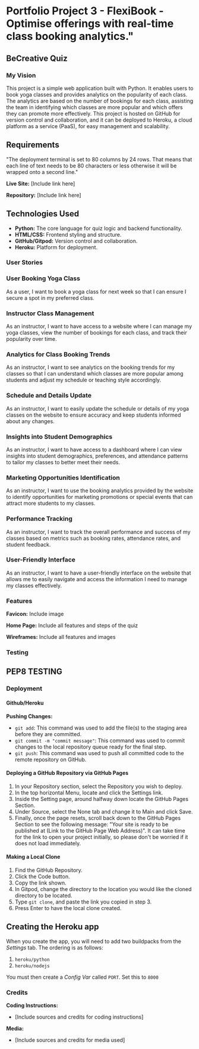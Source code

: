 
# Portfolio Project 3 - FlexiBook - Optimise offerings with real-time class booking analytics."

## BeCreative Quiz

### My Vision
This project is a simple web application built with Python. It enables users to book yoga classes and provides analytics on the popularity of each class. The analytics are based on the number of bookings for each class, assisting the team in identifying which classes are more popular and which offers they can promote more effectively. This project is hosted on GitHub for version control and collaboration, and it can be deployed to Heroku, a cloud platform as a service (PaaS), for easy management and scalability.

## Requirements 
"The deployment terminal is set to 80 columns by 24 rows. That means that each line of text needs to be 80 characters or less otherwise it will be wrapped onto a second line."

**Live Site:**
[Include link here]

**Repository:**
[Include link here]

## Technologies Used
- **Python:** The core language for quiz logic and backend functionality.
- **HTML/CSS:** Frontend styling and structure.
- **GitHub/Gitpod:** Version control and collaboration.
- **Heroku:** Platform for deployment.

### User Stories

### User Booking Yoga Class
As a user, I want to book a yoga class for next week so that I can ensure I secure a spot in my preferred class.

### Instructor Class Management
As an instructor, I want to have access to a website where I can manage my yoga classes, view the number of bookings for each class, and track their popularity over time.

### Analytics for Class Booking Trends
As an instructor, I want to see analytics on the booking trends for my classes so that I can understand which classes are more popular among students and adjust my schedule or teaching style accordingly.

### Schedule and Details Update
As an instructor, I want to easily update the schedule or details of my yoga classes on the website to ensure accuracy and keep students informed about any changes.

### Insights into Student Demographics
As an instructor, I want to have access to a dashboard where I can view insights into student demographics, preferences, and attendance patterns to tailor my classes to better meet their needs.

### Marketing Opportunities Identification
As an instructor, I want to use the booking analytics provided by the website to identify opportunities for marketing promotions or special events that can attract more students to my classes.

### Performance Tracking
As an instructor, I want to track the overall performance and success of my classes based on metrics such as booking rates, attendance rates, and student feedback.

### User-Friendly Interface
As an instructor, I want to have a user-friendly interface on the website that allows me to easily navigate and access the information I need to manage my classes effectively.
   
### Features

**Favicon:**
Include image

**Home Page:**
Include all features and steps of the quiz

**Wireframes:**
Include all features and images

### Testing
## PEP8 TESTING

### Deployment

#### Github/Heroku

**Pushing Changes:**
- `git add`: This command was used to add the file(s) to the staging area before they are committed.
- `git commit -m "commit message"`: This command was used to commit changes to the local repository queue ready for the final step.
- `git push`: This command was used to push all committed code to the remote repository on GitHub.

#### Deploying a GitHub Repository via GitHub Pages

1. In your Repository section, select the Repository you wish to deploy.
2. In the top horizontal Menu, locate and click the Settings link.
3. Inside the Setting page, around halfway down locate the GitHub Pages Section.
4. Under Source, select the None tab and change it to Main and click Save.
5. Finally, once the page resets, scroll back down to the GitHub Pages Section to see the following message: "Your site is ready to be published at (Link to the GitHub Page Web Address)". It can take time for the link to open your project initially, so please don't be worried if it does not load immediately.

#### Making a Local Clone

1. Find the GitHub Repository.
2. Click the Code button.
3. Copy the link shown.
4. In Gitpod, change the directory to the location you would like the cloned directory to be located.
5. Type `git clone`, and paste the link you copied in step 3.
6. Press Enter to have the local clone created.


## Creating the Heroku app

When you create the app, you will need to add two buildpacks from the _Settings_ tab. The ordering is as follows:

1. `heroku/python`
2. `heroku/nodejs`

You must then create a _Config Var_ called `PORT`. Set this to `8000`


### Credits

**Coding Instructions:**
- [Include sources and credits for coding instructions]

**Media:**
- [Include sources and credits for media used]

